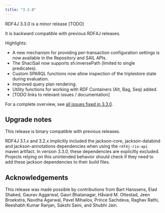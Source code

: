 ```yaml
---
title: "3.3.0"
---
```

RDF4J 3.3.0 is a minor release [TODO]

It is backward compatible with previous RDF4J releases.

Highlights:

- A new mechanism for providing per-transaction configuration settings is now available in the Repository and SAIL APIs.
- The ShaclSail now supports sh:inversePath (limited to single predicates).
- Custom SPARQL functions now allow inspection of the triplestore state during evaluation.
- Improved query plan rendering.
- Utility functions for working with RDF Containers (Alt, Bag, Seq) added.
- [TODO links to relevant issues / documentation]

For a complete overview, see [all issues fixed in 3.3.0](https://github.com/eclipse/rdf4j/milestone/51?closed=1).

## Upgrade notes 

This release is binary compatible with previous releases. 

RDF4J 3.1.x and 3.2.x implicitly included the jackson-core, jackson-databind and jackson-annotations dependencies when using the `rdf4j-rio-api` maven artifact. In version 3.3.0, these dependencies are explicitly excluded.
Projects relying on this unintended behavior should check if they need to add these jackson dependencies to their build files.  

## Acknowledgements

This release was made possible by contributions from Bart Hanssens, Elad Shaked, Gaurav Aggarwal, Gauri Bhatanagar, Håvard M. Ottestad, Jeen Broekstra, Navdha Agarwal, Pavel Mihailov, Prince Sachdeva, Raghav Rathi, Reeshabh Kumar Ranjan, Sakshi Saini, and Shubhi Jain.
